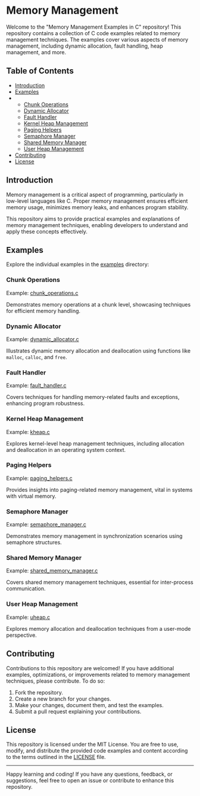 # Memory Management

Welcome to the "Memory Management Examples in C" repository! This repository contains a collection of C code examples related to memory management techniques. The examples cover various aspects of memory management, including dynamic allocation, fault handling, heap management, and more.

## Table of Contents

- [Introduction](#introduction)
- [Examples](#examples)
- - [Chunk Operations](#chunk-operations)
  - [Dynamic Allocator](#dynamic-allocator)
  - [Fault Handler](#fault-handler)
  - [Kernel Heap Management](#kernel-heap-management)
  - [Paging Helpers](#paging-helpers)
  - [Semaphore Manager](#semaphore-manager)
  - [Shared Memory Manager](#shared-memory-manager)
  - [User Heap Management](#user-heap-management)
- [Contributing](#contributing)
- [License](#license)

## Introduction

Memory management is a critical aspect of programming, particularly in low-level languages like C. Proper memory management ensures efficient memory usage, minimizes memory leaks, and enhances program stability.

This repository aims to provide practical examples and explanations of memory management techniques, enabling developers to understand and apply these concepts effectively.

## Examples

Explore the individual examples in the [examples](examples/) directory:

### Chunk Operations

Example: [chunk_operations.c](examples/chunk_operations.c)

Demonstrates memory operations at a chunk level, showcasing techniques for efficient memory handling.

### Dynamic Allocator

Example: [dynamic_allocator.c](examples/dynamic_allocator.c)

Illustrates dynamic memory allocation and deallocation using functions like `malloc`, `calloc`, and `free`.

### Fault Handler

Example: [fault_handler.c](examples/fault_handler.c)

Covers techniques for handling memory-related faults and exceptions, enhancing program robustness.

### Kernel Heap Management

Example: [kheap.c](examples/kheap.c)

Explores kernel-level heap management techniques, including allocation and deallocation in an operating system context.

### Paging Helpers

Example: [paging_helpers.c](examples/paging_helpers.c)

Provides insights into paging-related memory management, vital in systems with virtual memory.

### Semaphore Manager

Example: [semaphore_manager.c](examples/semaphore_manager.c)

Demonstrates memory management in synchronization scenarios using semaphore structures.

### Shared Memory Manager

Example: [shared_memory_manager.c](examples/shared_memory_manager.c)

Covers shared memory management techniques, essential for inter-process communication.

### User Heap Management

Example: [uheap.c](examples/uheap.c)

Explores memory allocation and deallocation techniques from a user-mode perspective.

## Contributing

Contributions to this repository are welcomed! If you have additional examples, optimizations, or improvements related to memory management techniques, please contribute. To do so:

1. Fork the repository.
2. Create a new branch for your changes.
3. Make your changes, document them, and test the examples.
4. Submit a pull request explaining your contributions.

## License

This repository is licensed under the MIT License. You are free to use, modify, and distribute the provided code examples and content according to the terms outlined in the [LICENSE](LICENSE) file.

---

Happy learning and coding! If you have any questions, feedback, or suggestions, feel free to open an issue or contribute to enhance this repository.
